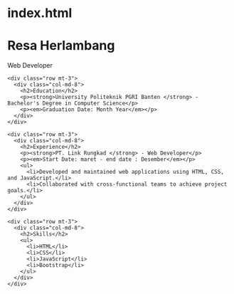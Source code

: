 # index.html
<!DOCTYPE html>
<html lang="en">
<head>
  <meta charset="UTF-8">
  <meta name="viewport" content="width=device-width, initial-scale=1, shrink-to-fit=no">
  <title>Resa Herlambang - CV</title>
  <!-- Add Bootstrap CSS link -->
  <link rel="stylesheet" href="https://stackpath.bootstrapcdn.com/bootstrap/4.3.1/css/bootstrap.min.css">
</head>
<body>

  <div class="container mt-5">
    <div class="row">
      <div class="col-md-8">
        <h1>Resa Herlambang</h1>
        <p>Web Developer</p>
      </div>
    </div>

    <div class="row mt-3">
      <div class="col-md-8">
        <h2>Education</h2>
        <p><strong>University Politeknik PGRI Banten </strong> - Bachelor's Degree in Computer Science</p>
        <p><em>Graduation Date: Month Year</em></p>
      </div>
    </div>

    <div class="row mt-3">
      <div class="col-md-8">
        <h2>Experience</h2>
        <p><strong>PT. Link Rungkad </strong> - Web Developer</p>
        <p><em>Start Date: maret - end date : Desember</em></p>
        <ul>
          <li>Developed and maintained web applications using HTML, CSS, and JavaScript.</li>
          <li>Collaborated with cross-functional teams to achieve project goals.</li>
        </ul>
      </div>
    </div>

    <div class="row mt-3">
      <div class="col-md-8">
        <h2>Skills</h2>
        <ul>
          <li>HTML</li>
          <li>CSS</li>
          <li>JavaScript</li>
          <li>Bootstrap</li>
        </ul>
      </div>
    </div>
  </div>

  <!-- Add Bootstrap JS and Popper.js scripts -->
  <script src="https://code.jquery.com/jquery-3.3.1.slim.min.js"></script>
  <script src="https://cdnjs.cloudflare.com/ajax/libs/popper.js/1.14.7/umd/popper.min.js"></script>
  <script src="https://stackpath.bootstrapcdn.com/bootstrap/4.3.1/js/bootstrap.min.js"></script>

</body>
</html>
